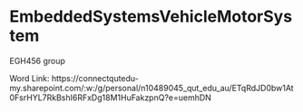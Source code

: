 # EmbeddedSystemsVehicleMotorSystem
<p> EGH456 group</p>
<p>Word Link: https://connectqutedu-my.sharepoint.com/:w:/g/personal/n10489045_qut_edu_au/ETqRdJD0bw1At0FsrHYL7RkBshI6RFxDg18M1HuFakzpnQ?e=uemhDN</p>
